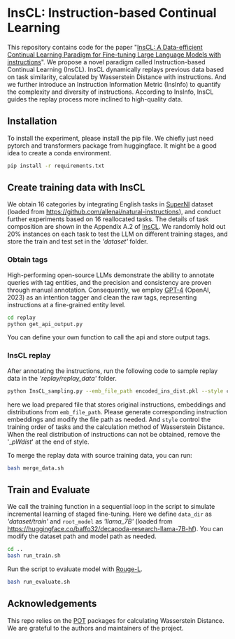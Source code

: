 # InsCL: Instruction-based Continual Learning
This repository contains code for the paper "[InsCL: A Data-efficient Continual Learning Paradigm for Fine-tuning Large Language Models with instructions](https://openreview.net/forum?id=c2YfFbNHax3)".
We propose a novel paradigm called Instruction-based Continual Learning (InsCL). 
InsCL dynamically replays previous data based on task similarity, calculated by Wasserstein Distance with instructions. 
And we further introduce an Instruction Information Metric (InsInfo) to quantify the complexity and diversity of instructions. According to InsInfo, InsCL guides the replay process more inclined to high-quality data.

## Installation

To install the experiment, please install the pip file. We chiefly just need pytorch and transformers package from huggingface. It might be a good idea to create a conda environment.
```bash
pip install -r requirements.txt
```

## Create training data with InsCL

We obtain 16 categories by integrating English tasks in [SuperNI](https://arxiv.org/abs/2204.07705) dataset (loaded from https://github.com/allenai/natural-instructions), and conduct further experiments based on 16 reallocated tasks.
The details of task composition are shown in the Appendix A.2 of [InsCL](https://openreview.net/forum?id=c2YfFbNHax3).
We randomly hold out 20% instances on each task to test the LLM on different training stages, and store the train and test set in the _'dataset'_ folder.

### Obtain tags

High-performing open-source LLMs demonstrate the ability to annotate queries with tag entities, and the precision and consistency are proven through manual annotation. Consequently, we employ [GPT-4](https://arxiv.org/abs/2303.08774) (OpenAI, 2023) as an intention tagger and clean the raw tags, representing instructions at a fine-grained entity level.
```bash
cd replay
python get_api_output.py
```
You can define your own function to call the api and store output tags.

### InsCL replay

After annotating the instructions, run the following code to sample replay data in the _'replay/replay_data'_ folder.

```bash
python InsCL_sampling.py --emb_file_path encoded_ins_dist.pkl --style curriculum_pWdist 
```
here we load prepared file that stores original instructions, embeddings and distributions from `emb_file_path`.
Please generate corresponding instruction embeddings and modify the file path as needed.
And `style` control the training order of tasks and the calculation method of Wasserstein Distance.
When the real distribution of instructions can not be obtained, remove the '__pWdist_' at the end of style.

To merge the replay data with source training data, you can run:
```bash
bash merge_data.sh
```

## Train and Evaluate

We call the training function in a sequential loop in the script to simulate incremental learning of staged fine-tuning. 
Here we define `data_dir` as _'dataset/train'_ and `root_model` as _'llama_7B'_ (loaded from https://huggingface.co/baffo32/decapoda-research-llama-7B-hf).
You can modify the dataset path and model path as needed.
```bash
cd ..
bash run_train.sh
```

Run the script to evaluate model with [Rouge-L](https://aclanthology.org/W04-1013/).
```bash
bash run_evaluate.sh
```

## Acknowledgements

This repo relies on the [POT](https://pythonot.github.io/) packages for calculating Wasserstein Distance. We are grateful to the authors and maintainers of the project.
